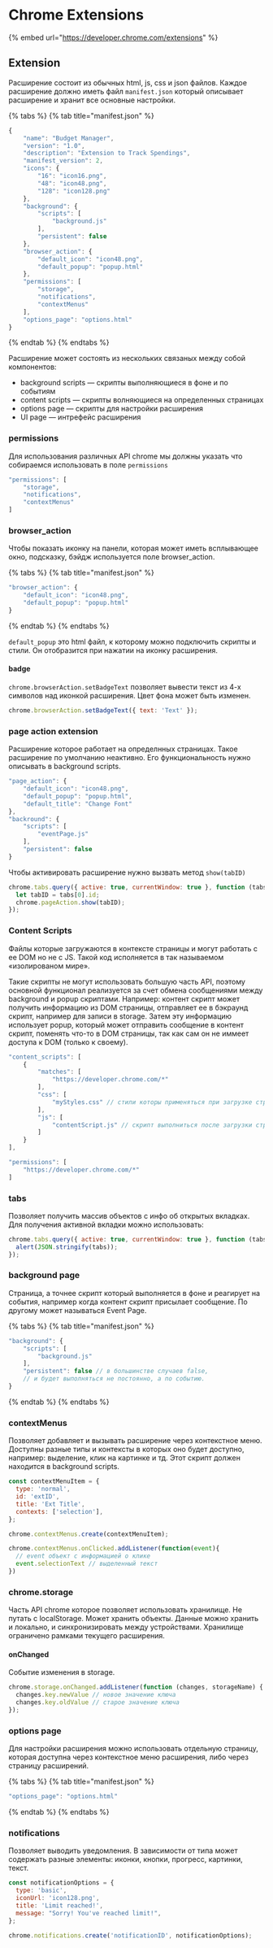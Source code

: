 # Chrome Extensions

{% embed url="https://developer.chrome.com/extensions" %}

## Extension

Расширение состоит из обычных html, js, css и json файлов. Каждое расширение должно иметь файл `manifest.json` который описывает расширение и хранит все основные настройки.

{% tabs %}
{% tab title="manifest.json" %}
```javascript
{
    "name": "Budget Manager",
    "version": "1.0",
    "description": "Extension to Track Spendings",
    "manifest_version": 2,
    "icons": {
        "16": "icon16.png",
        "48": "icon48.png",
        "128": "icon128.png"
    },
    "background": {
        "scripts": [
            "background.js"
        ],
        "persistent": false
    },
    "browser_action": {
        "default_icon": "icon48.png",
        "default_popup": "popup.html"
    },
    "permissions": [
        "storage",
        "notifications",
        "contextMenus"
    ],
    "options_page": "options.html"
}
```
{% endtab %}
{% endtabs %}

Расширение может состоять из нескольких связаных между собой компонентов:

* background scripts — скрипты выполняющиеся в фоне и по событиям
* content scripts — скрипты волняющиеся на определенных страницах
* options page — скрипты для настройки расширения
* UI page — интрефейс расширения

### permissions

Для использования различных API chrome мы должны указать что собираемся использовать в поле `permissions`

```javascript
"permissions": [
    "storage",
    "notifications",
    "contextMenus"
]
```

### browser\_action

Чтобы показать иконку на панели, которая может иметь всплывающее окно, подсказку, бэйдж используется поле browser\_action.

{% tabs %}
{% tab title="manifest.json" %}
```javascript
"browser_action": {
    "default_icon": "icon48.png",
    "default_popup": "popup.html"
}
```
{% endtab %}
{% endtabs %}

`default_popup` это html файл, к которому можно подключить скрипты и стили. Он отобразится при нажатии на иконку расширения.

#### badge

`chrome.browserAction.setBadgeText` позволяет вывести текст из 4-х символов над иконкой расширения. Цвет фона может быть изменен.

```javascript
chrome.browserAction.setBadgeText({ text: 'Text' });
```

### page action extension

Расширение которое работает на определнных страницах. Такое расширение по умолчанию неактивно. Его функциональность нужно описывать в background scripts.

```javascript
"page_action": {
    "default_icon": "icon48.png",
    "default_popup": "popup.html",
    "default_title": "Change Font"
},
"backround": {
    "scripts": [
        "eventPage.js"
    ],
    "persistent": false
}
```

Чтобы активировать расширение нужно вызвать метод `show(tabID)`

```javascript
chrome.tabs.query({ active: true, currentWindow: true }, function (tabs) {
  let tabID = tabs[0].id;
  chrome.pageAction.show(tabID);
});
```

### Content Scripts

Файлы которые загружаются в контексте страницы и могут работать с ее DOM но не с JS. Такой код исполняется в так называемом «изолированом мире».

Такие скрипты не могут использовать большую часть API, поэтому основной функционал реализуется за счет обмена сообщениями между background и popup скриптами. Например: контент скрипт может получить информацию из DOM страницы, отправляет ее в бэкраунд скрипт, например для записи в storage. Затем эту информацию использует popup, который может отправить сообщение в контент скрипт, поменять что-то в DOM страницы, так как сам он не иммеет доступа к DOM \(только к своему\).

```javascript
"content_scripts": [
    {
        "matches": [
            "https://developer.chrome.com/*"
        ],
        "css": [
            "myStyles.css" // стили которы применяться при загрузке страницы
        ],
        "js": [
            "contentScript.js" // скрипт выполниться после загрузки страницы
        ]
    }
],

"permissions": [
    "https://developer.chrome.com/*"
]
```

### tabs

Позволяет получить массив объектов с инфо об открытых вкладках. Для получения активной вкладки можно использовать:

```javascript
chrome.tabs.query({ active: true, currentWindow: true }, function (tabs) {
  alert(JSON.stringify(tabs));
});
```



### background page

Страница, а точнее скрипт который выполняется в фоне и реагирует на события, например когда контент скрипт присылает сообщение. По другому может называться Event Page.

{% tabs %}
{% tab title="manifest.json" %}
```javascript
"background": {
    "scripts": [
        "background.js"
    ],
    "persistent": false // в большинстве случаев false, 
    // и будет выполняться не постоянно, а по событию.
}
```
{% endtab %}
{% endtabs %}

### contextMenus

Позволяет добавляет и вызывать расширение через контекстное меню. Доступны разные типы и контексты в которых оно будет доступно, например: выделение, клик на картинке и тд. Этот скрипт должен находится в background scripts.

```javascript
const contextMenuItem = {
  type: 'normal',
  id: 'extID',
  title: 'Ext Title',
  contexts: ['selection'],
};

chrome.contextMenus.create(contextMenuItem);

chrome.contextMenus.onClicked.addListener(function(event){
  // event объект с информацией о клике
  event.selectionText // выделенный текст
})
```

### chrome.storage

Часть API chrome которое позволяет использовать хранилище. Не путать с localStorage. Может хранить объекты. Данные можно хранить и локально, и синхронизировать между устройствами. Хранилище ограничено рамками текущего расширения.

#### onChanged

Событие изменения в storage.

```javascript
chrome.storage.onChanged.addListener(function (changes, storageName) {
  changes.key.newValue // новое значение ключа
  changes.key.oldValue // старое значение ключа
});
```

### options page

Для настройки расширения можно использовать отдельную страницу, которая доступна через контекстное меню расширения, либо через страницу расширений.

{% tabs %}
{% tab title="manifest.json" %}
```javascript
"options_page": "options.html"
```
{% endtab %}
{% endtabs %}

### notifications

Позволяет выводить уведомления. В зависимости от типа может содержать разные элементы: иконки, кнопки, прогресс, картинки, текст.

```javascript
const notificationOptions = {
  type: 'basic',
  iconUrl: 'icon128.png',
  title: 'Limit reached!',
  message: "Sorry! You've reached limit!",
};

chrome.notifications.create('notificationID', notificationOptions);
```

